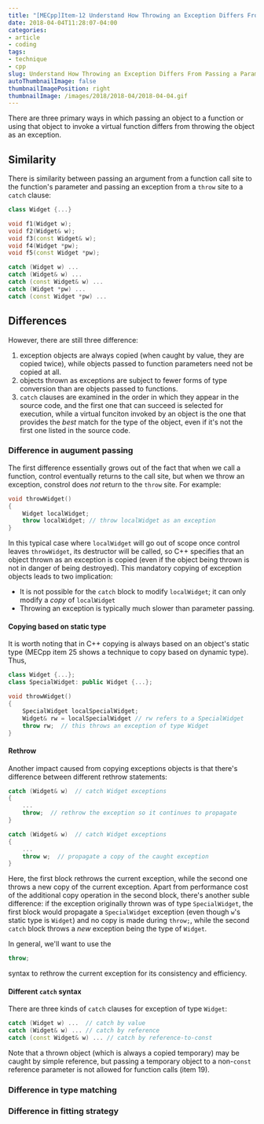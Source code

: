 ```yaml
---
title: "[MECpp]Item-12 Understand How Throwing an Exception Differs From Passing a Parameter or Calling a Virtual Function"
date: 2018-04-04T11:28:07-04:00
categories:
- article
- coding
tags:
- technique
- cpp
slug: Understand How Throwing an Exception Differs From Passing a Parameter or Calling a Virtual Function
autoThumbnailImage: false
thumbnailImagePosition: right
thumbnailImage: /images/2018/2018-04/2018-04-04.gif
---
```


There are three primary ways in which passing an object to a function or using that object to invoke a virtual function differs from throwing the object as an exception.
<!--more-->

## Similarity

There is similarity between passing an argument from a function call site to the function's parameter and passing an exception from a `throw` site to a `catch` clause:

```cpp
class Widget {...}

void f1(Widget w);
void f2(Widget& w);
void f3(const Widget& w);
void f4(Widget *pw);
void f5(const Widget *pw);

catch (Widget w) ...
catch (Widget& w) ...
catch (const Widget& w) ...
catch (Widget *pw) ...
catch (const Widget *pw) ...
```

## Differences

However, there are still three difference:

1. exception objects are always copied (when caught by value, they are copied twice), while objects passed to function parameters need not be copied at all.
2. objects thrown as exceptions are subject to fewer forms of type conversion than are objects passed to functions.
3. `catch` clauses are examined in the order in which they appear in the source code, and the first one that can succeed is selected for execution, while a virtual funciton invoked by an object is the one that provides the _best_ match for the type of the object, even if it's not the first one listed in the source code.

### Difference in augument passing 

The first difference essentially grows out of the fact that when we call a function, control eventually returns to the call site, but when we throw an exception, constrol does _not_ return to the `throw` site. For example:

```cpp
void throwWidget()
{
    Widget localWidget;
    throw localWidget; // throw localWidget as an exception
}
```

In this typical case where `localWidget` will go out of scope once control leaves `throwWidget`, its destructor will be called, so C++ specifies that an object thrown as an exception is copied (even if the object being thrown is not in danger of being destroyed). This mandatory copying of exception objects leads to two implication:

* It is not possible for the `catch` block to modify `localWidget`; it can only modify a _copy_ of `localWidget`
* Throwing an exception is typically much slower than parameter passing.

#### Copying based on static type

It is worth noting that in C++ copying is always based on an object's static type (MECpp item 25 shows a technique to copy based on dynamic type). Thus,

```cpp
class Widget {...};
class SpecialWidget: public Widget {...};

void throwWidget()
{
    SpecialWidget localSpecialWidget;
    Widget& rw = localSpecialWidget // rw refers to a SpecialWidget
    throw rw;  // this throws an exception of type Widget
}
```

#### Rethrow

Another impact caused from copying exceptions objects is that there's difference between different rethrow statements:

```cpp
catch (Widget& w)  // catch Widget exceptions
{
    ...
    throw;  // rethrow the exception so it continues to propagate
}

catch (Widget& w)  // catch Widget exceptions
{
    ...
    throw w;  // propagate a copy of the caught exception
}
```

Here, the first block rethrows the current exception, while the second one throws a new copy of the current exception. Apart from performance cost of the additional copy operation in the second block, there's another suble difference: if the exception originally thrown was of type `SpecialWidget`, the first block would propagate a `SpecialWidget` exception (even though `w`'s static type is `Widget`) and no copy is made during `throw;`, while the second `catch` block throws a _new_ exception being the type of `Widget`. 

In general, we'll want to use the

```cpp
throw;
```

syntax to rethrow the current exception for its consistency and efficiency.

#### Different `catch` syntax

There are three kinds of `catch` clauses for exception of type `Widget`:

```cpp
catch (Widget w) ...  // catch by value
catch (Widget& w) ... // catch by reference
catch (const Widget& w) ... // catch by reference-to-const
```

Note that a thrown object (which is always a copied temporary) may be caught by simple reference, but passing a temporary object to a non-`const` reference parameter is not allowed for function calls (item 19).

### Difference in type matching

### Difference in fitting strategy
